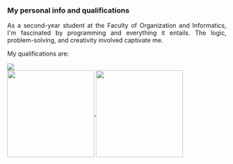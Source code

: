 ### My personal info and qualifications

<div align="justify">

As a second-year student at the Faculty of Organization and Informatics, I'm fascinated by programming and everything it entails. The logic, problem-solving, and creativity involved captivate me.

</div>

My qualifications are:
<section markdown="1" style="display: flex;">

  <a href="https://skillicons.dev">
    <img src="https://skillicons.dev/icons?i=git,github,mongodb,mysql,postgres,nodejs,c,cpp,cs,html,css,bootstrap,js,react,vite,figma" />
  </a>

</section>

<a href="https://github.com/anuraghazra/github-readme-stats">
  <img height=200 align="center" src="https://github-readme-stats.vercel.app/api?username=mgrabovac22&show_icons=true&theme=radical&hide_title=true" />
</a>
<a href="https://github.com/anuraghazra/convoychat">
  <img height=200 align="center" src="https://github-readme-stats.vercel.app/api/top-langs/?username=mgrabovac22&layout=donut&hide_title=true&langs_count=7&theme=radical" />
</a>
